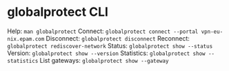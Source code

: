 # globalprotect CLI

Help: `man globalprotect`
Connect: `globalprotect connect --portal vpn-eu-nix.epam.com`
Disconnect: `globalprotect disconnect`
Reconnect: `globalprotect rediscover-network`
Status: `globalprotect show --status`
Version: `globalprotect show --version`
Statistics: `globalprotect show --statistics`
List gateways: `globalprotect show --gateway`
